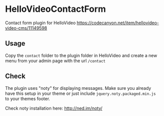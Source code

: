 # HelloVideoContactForm
Contact form plugin for HelloVideo https://codecanyon.net/item/hellovideo-video-cms/11149598

## Usage
Copy the `contact` folder to the plugin folder in HelloVideo and create a new menu from your admin page with the url `/contact`

## Check
The plugin uses "noty" for displaying messages. Make sure you already have this setup in your theme or just include `jquery.noty.packaged.min.js` to your themes footer.

Check noty installation here: http://ned.im/noty/


